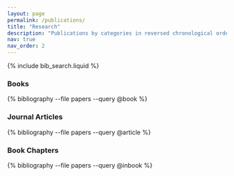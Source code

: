 ```yaml
---
layout: page
permalink: /publications/
title: "Research"
description: "Publications by categories in reversed chronological order. Generated by jekyll-scholar."
nav: true
nav_order: 2
---
```


{% include bib_search.liquid %}

<div class="publications">

### Books
{% bibliography --file papers --query @book %}

### Journal Articles
{% bibliography --file papers --query @article %}

### Book Chapters
{% bibliography --file papers --query @inbook %}

</div>

